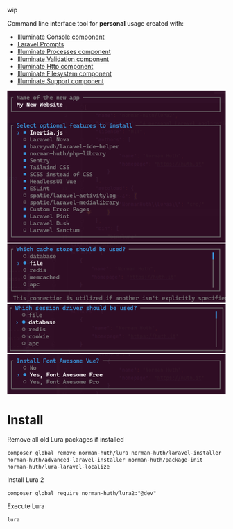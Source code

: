 wip

Command line interface tool for **personal** usage created with:

* [Illuminate Console component](https://laravel.com/docs/11.x/artisan)
* [Laravel Prompts](https://laravel.com/docs/11.x/prompts)
* [Illuminate Processes component](https://laravel.com/docs/11.x/processes)
* [Illuminate Validation component](https://laravel.com/docs/11.x/validation)
* [Illuminate Http component](https://laravel.com/docs/11.x/http-client)
* [Illuminate Filesystem component](https://laravel.com/docs/11.x/filesystem)
* [Illuminate Support component](https://laravel.com/docs/11.x/helpers)

![preview 1](/docs/preview-1.png)
![preview 2](/docs/preview-2.png)
![preview 3](/docs/preview-3.png)
![preview 4](/docs/preview-4.png)

# Install

Remove all old Lura packages if installed

```shell
composer global remove norman-huth/lura norman-huth/laravel-installer norman-huth/advanced-laravel-installer norman-huth/package-init norman-huth/lura-laravel-localize
```

Install Lura 2

```shell
composer global require norman-huth/lura2:"@dev"
```

Execute Lura

```shell
lura
```
